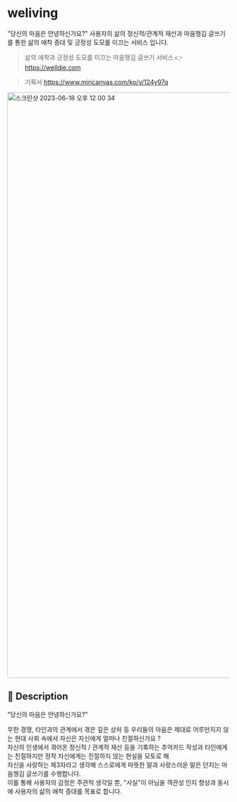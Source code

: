 # weliving

"당신의 마음은 안녕하신가요?" 사용자의 삶의 정신적/관계적 재산과 마음챙김 글쓰기를 통한 삶의 애착 증대 및 긍정성 도모를 이끄는 서비스 입니다.


> 삶의 애착과 긍정성 도모를 이끄는 마음챙김 글쓰기 서비스  👉 https://welldie.com

> 기획서 https://www.miricanvas.com/ko/v/124y97q

 <img width="1326" alt="스크린샷 2023-06-18 오후 12 00 34" src="https://github.com/hackathon20230505/weliving_Server/assets/76617139/8992da3e-21d6-4d80-8a19-3150da7a3b00">

## 📖 Description
"당신의 마음은 안녕하신가요?" 

무한 경쟁, 타인과의 관계에서 겪은 깊은 상처 등 우리들의 마음은 제대로 어루만지지 않는 현대 사회 속에서 자신은 자신에게 얼마나 친절하신가요 ? <br>
자신의 인생에서 겪어온 정신적 / 관계적 재산 등을 기록하는 추억카드 작성과 타인에게는 친절하지만 정작 자신에게는 친절하지 않는 현실을 모토로 해 <br>
자신을 사랑하는 제3자라고 생각해 스스로에게 따뜻한 말과 사랑스러운 말은 던지는 마음챙김 글쓰기를 수행합니다. <br>
이를 통해 사용자의 감정은 주관적 생각일 뿐, "사실"이 아님을 객관성 인지 향상과 동시에 사용자의 삶의 애착 증대를 목표로 합니다. <br>





